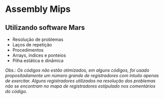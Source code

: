 # Assembly Mips 

## Utilizando software Mars

* Resolução de problemas
* Laços de repetição
* Procedimentos
* Arrays, índices e ponteios
* Pilha estática e dinâmica

*Obs.: Os códigos não estão otimizados, em alguns códigos, foi usado propositadamente um número grande de registradores com intuito apenas de exercitar. Alguns registradores utilizados na resolução dos problemas não se encontram no mapa de registradores estipulado nos comentários do código.*
